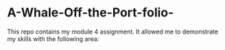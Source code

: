 # A-Whale-Off-the-Port-folio-
This repo contains my module 4 assignment. It allowed me to demonstrate my skills with the following area:
